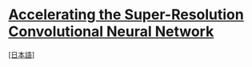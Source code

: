 # [Accelerating the Super-Resolution Convolutional Neural Network](https://arxiv.org/abs/1608.00367)

[[日本語]](./README_ja.md)
